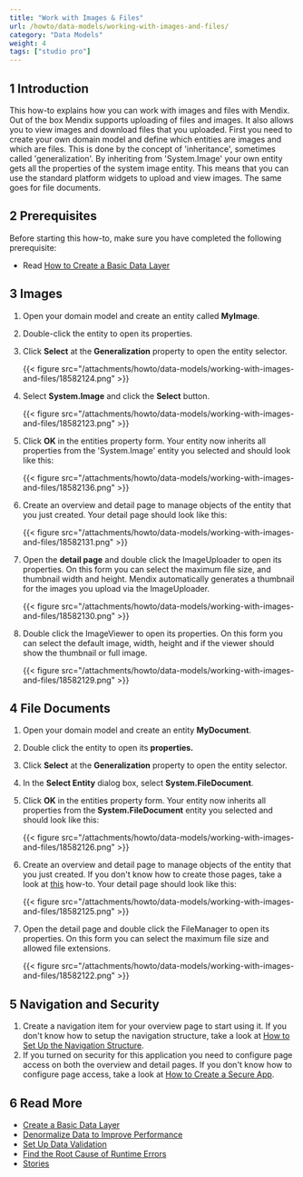 ```yaml
---
title: "Work with Images & Files"
url: /howto/data-models/working-with-images-and-files/
category: "Data Models"
weight: 4
tags: ["studio pro"]
---
```


## 1 Introduction

This how-to explains how you can work with images and files with Mendix. Out of the box Mendix supports uploading of files and images. It also allows you to view images and download files that you uploaded. First you need to create your own domain model and define which entities are images and which are files. This is done by the concept of 'inheritance', sometimes called 'generalization'. By inheriting from 'System.Image' your own entity gets all the properties of the system image entity. This means that you can use the standard platform widgets to upload and view images. The same goes for file documents.

## 2 Prerequisites

Before starting this how-to, make sure you have completed the following prerequisite:

* Read [How to Create a Basic Data Layer](/howto/data-models/create-a-basic-data-layer/)

## 3 Images

1.  Open your domain model and create an entity called **MyImage**.
2.  Double-click the entity to open its properties.
3.  Click **Select** at the **Generalization** property to open the entity selector.

    {{< figure src="/attachments/howto/data-models/working-with-images-and-files/18582124.png" >}}

4.  Select **System.Image** and click the **Select** button.

    {{< figure src="/attachments/howto/data-models/working-with-images-and-files/18582123.png" >}}

5.  Click **OK** in the entities property form. Your entity now inherits all properties from the 'System.Image' entity you selected and should look like this:

    {{< figure src="/attachments/howto/data-models/working-with-images-and-files/18582136.png" >}}

6.  Create an overview and detail page to manage objects of the entity that you just created. Your detail page should look like this:

    {{< figure src="/attachments/howto/data-models/working-with-images-and-files/18582131.png" >}}

7.  Open the **detail page** and double click the ImageUploader to open its properties. On this form you can select the maximum file size, and thumbnail width and height. Mendix automatically generates a thumbnail for the images you upload via the ImageUploader.

    {{< figure src="/attachments/howto/data-models/working-with-images-and-files/18582130.png" >}}

8.  Double click the ImageViewer to open its properties. On this form you can select the default image, width, height and if the viewer should show the thumbnail or full image.

    {{< figure src="/attachments/howto/data-models/working-with-images-and-files/18582129.png" >}}

## 4 File Documents

1.  Open your domain model and create an entity **MyDocument**.
2.  Double click the entity to open its **properties.**
3.  Click **Select** at the **Generalization** property to open the entity selector.
4.  In the **Select Entity** dialog box, select **System.FileDocument**.
5.  Click **OK** in the entities property form. Your entity now inherits all properties from the **System.FileDocument** entity you selected and should look like this:

    {{< figure src="/attachments/howto/data-models/working-with-images-and-files/18582126.png" >}}

6.  Create an overview and detail page to manage objects of the entity that you just created. If you don't know how to create those pages, take a look at [this](/howto/front-end/create-your-first-two-overview-and-detail-pages/) how-to. Your detail page should look like this:

    {{< figure src="/attachments/howto/data-models/working-with-images-and-files/18582125.png" >}}

7.  Open the detail page and double click the FileManager to open its properties. On this form you can select the maximum file size and allowed file extensions.

    {{< figure src="/attachments/howto/data-models/working-with-images-and-files/18582122.png" >}}

## 5 Navigation and Security

1.  Create a navigation item for your overview page to start using it. If you don't know how to setup the navigation structure, take a look at [How to Set Up the Navigation Structure](/howto/general/setting-up-the-navigation-structure/).
2.  If you turned on security for this application you need to configure page access on both the overview and detail pages. If you don't know how to configure page access, take a look at [How to Create a Secure App](/howto/security/create-a-secure-app/).

## 6 Read More

*   [Create a Basic Data Layer](/howto/data-models/create-a-basic-data-layer/)
*   [Denormalize Data to Improve Performance](/howto/data-models/denormalize-data-to-improve-performance/)
*   [Set Up Data Validation](/howto/data-models/setting-up-data-validation/)
*   [Find the Root Cause of Runtime Errors](/howto/monitoring-troubleshooting/finding-the-root-cause-of-runtime-errors/)
*   [Stories](/developerportal/collaborate/stories/)

